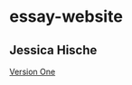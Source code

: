 # essay-website

## Jessica Hische

[Version One](https://ethan-haveron.github.io/essay-website/index.html)

